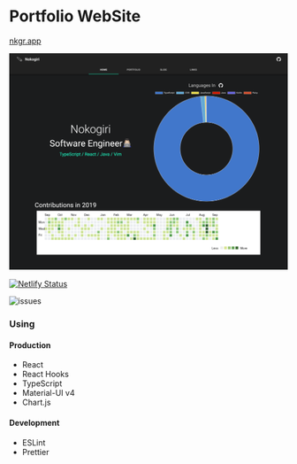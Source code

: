 # Portfolio WebSite

[nkgr.app](https://www.nkgr.app)

![top](https://raw.githubusercontent.com/nkgrnkgr/portfolio/master/src/images/top.png)

[![Netlify Status](https://api.netlify.com/api/v1/badges/b8a853df-ea5f-43a5-8199-0cd2946802a3/deploy-status)](https://app.netlify.com/sites/kind-swanson-12d982/deploys)

![issues](https://img.shields.io/github/issues/nkgrnkgr/portfolio)

### Using

#### Production

- React
- React Hooks
- TypeScript
- Material-UI v4
- Chart.js

#### Development

- ESLint
- Prettier
